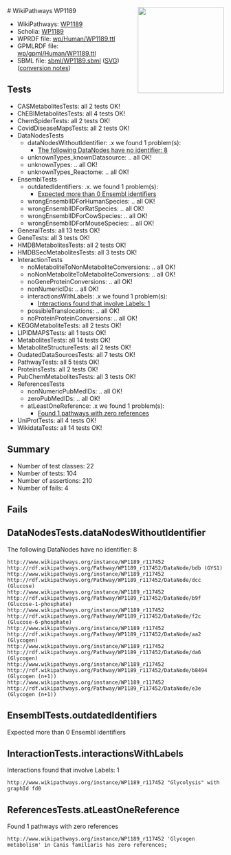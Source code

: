 <img style="float: right; width: 200px" src="../logo.png" />
# WikiPathways WP1189

* WikiPathways: [WP1189](https://identifiers.org/wikipathways:WP1189)
* Scholia: [WP1189](https://scholia.toolforge.org/wikipathways/WP1189)
* WPRDF file: [wp/Human/WP1189.ttl](../wp/Human/WP1189.ttl)
* GPMLRDF file: [wp/gpml/Human/WP1189.ttl](../wp/gpml/Human/WP1189.ttl)
* SBML file: [sbml/WP1189.sbml](../sbml/WP1189.sbml) ([SVG](../sbml/WP1189.svg)) ([conversion notes](../sbml/WP1189.txt))

## Tests
* CASMetabolitesTests: all 2 tests OK!
* ChEBIMetabolitesTests: all 4 tests OK!
* ChemSpiderTests: all 2 tests OK!
* CovidDiseaseMapsTests: all 2 tests OK!
* DataNodesTests
    * dataNodesWithoutIdentifier: .x we found 1 problem(s):
        * [The following DataNodes have no identifier: 8](#d2d32fa7)
    * unknownTypes_knownDatasource: .. all OK!
    * unknownTypes: .. all OK!
    * unknownTypes_Reactome: .. all OK!
* EnsemblTests
    * outdatedIdentifiers: .x. we found 1 problem(s):
        * [Expected more than 0 Ensembl identifiers](#f44398b7)
    * wrongEnsemblIDForHumanSpecies: .. all OK!
    * wrongEnsemblIDForRatSpecies: .. all OK!
    * wrongEnsemblIDForCowSpecies: .. all OK!
    * wrongEnsemblIDForMouseSpecies: .. all OK!
* GeneralTests: all 13 tests OK!
* GeneTests: all 3 tests OK!
* HMDBMetabolitesTests: all 2 tests OK!
* HMDBSecMetabolitesTests: all 3 tests OK!
* InteractionTests
    * noMetaboliteToNonMetaboliteConversions: .. all OK!
    * noNonMetaboliteToMetaboliteConversions: .. all OK!
    * noGeneProteinConversions: .. all OK!
    * nonNumericIDs: .. all OK!
    * interactionsWithLabels: .x we found 1 problem(s):
        * [Interactions found that involve Labels: 1](#630d2678)
    * possibleTranslocations: .. all OK!
    * noProteinProteinConversions: .. all OK!
* KEGGMetaboliteTests: all 2 tests OK!
* LIPIDMAPSTests: all 1 tests OK!
* MetabolitesTests: all 14 tests OK!
* MetaboliteStructureTests: all 2 tests OK!
* OudatedDataSourcesTests: all 7 tests OK!
* PathwayTests: all 5 tests OK!
* ProteinsTests: all 2 tests OK!
* PubChemMetabolitesTests: all 3 tests OK!
* ReferencesTests
    * nonNumericPubMedIDs: .. all OK!
    * zeroPubMedIDs: .. all OK!
    * atLeastOneReference: .x we found 1 problem(s):
        * [Found 1 pathways with zero references](#35eb778e)
* UniProtTests: all 4 tests OK!
* WikidataTests: all 14 tests OK!


## Summary

* Number of test classes: 22
* Number of tests: 104
* Number of assertions: 210
* Number of fails: 4

## Fails

<a name="d2d32fa7" />

## DataNodesTests.dataNodesWithoutIdentifier

The following DataNodes have no identifier: 8
```
http://www.wikipathways.org/instance/WP1189_r117452 http://rdf.wikipathways.org/Pathway/WP1189_r117452/DataNode/bdb (GYS1)
http://www.wikipathways.org/instance/WP1189_r117452 http://rdf.wikipathways.org/Pathway/WP1189_r117452/DataNode/dcc (Glucose)
http://www.wikipathways.org/instance/WP1189_r117452 http://rdf.wikipathways.org/Pathway/WP1189_r117452/DataNode/b9f (Glucose-1-phosphate)
http://www.wikipathways.org/instance/WP1189_r117452 http://rdf.wikipathways.org/Pathway/WP1189_r117452/DataNode/f2c (Glucose-6-phosphate)
http://www.wikipathways.org/instance/WP1189_r117452 http://rdf.wikipathways.org/Pathway/WP1189_r117452/DataNode/aa2 (Glycogen)
http://www.wikipathways.org/instance/WP1189_r117452 http://rdf.wikipathways.org/Pathway/WP1189_r117452/DataNode/da6 (Glycogen)
http://www.wikipathways.org/instance/WP1189_r117452 http://rdf.wikipathways.org/Pathway/WP1189_r117452/DataNode/b8494 (Glycogen (n+1))
http://www.wikipathways.org/instance/WP1189_r117452 http://rdf.wikipathways.org/Pathway/WP1189_r117452/DataNode/e3e (Glycogen (n+1))
```

<a name="f44398b7" />

## EnsemblTests.outdatedIdentifiers

Expected more than 0 Ensembl identifiers
<a name="630d2678" />

## InteractionTests.interactionsWithLabels

Interactions found that involve Labels: 1
```
http://www.wikipathways.org/instance/WP1189_r117452 "Glycolysis" with graphId fd0
```

<a name="35eb778e" />

## ReferencesTests.atLeastOneReference

Found 1 pathways with zero references
```
http://www.wikipathways.org/instance/WP1189_r117452 'Glycogen metabolism' in Canis familiaris has zero references; 
```

